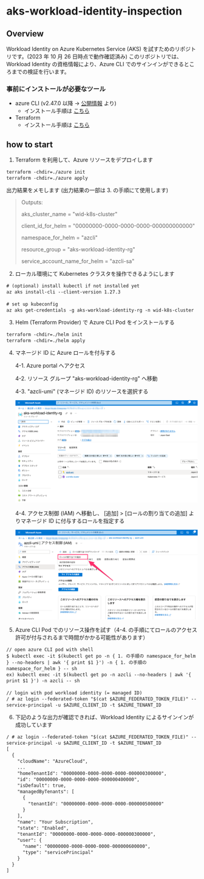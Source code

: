 # aks-workload-identity-inspection

## Overview
Workload Identity on Azure Kubernetes Service (AKS) を試すためのリポジトリです。(2023 年 10 月 26 日時点で動作確認済み)
このリポジトリでは、Workload Identity の資格情報により、Azure CLI でのサインインができるところまでの検証を行います。

### 事前にインストールが必要なツール
- azure CLI (v2.47.0 以降 -> [公開情報](https://learn.microsoft.com/ja-jp/azure/aks/workload-identity-deploy-cluster) より)
  - インストール手順は [こちら](https://learn.microsoft.com/ja-jp/cli/azure/install-azure-cli)
- Terraform
  - インストール手順は [こちら](https://developer.hashicorp.com/terraform/tutorials/aws-get-started/install-cli)

## how to start
1. Terraform を利用して、Azure リソースをデプロイします
```
terraform -chdir=./azure init
terraform -chdir=./azure apply
```

出力結果をメモします (出力結果の一部は 3. の手順にて使用します)

> Outputs:
>
> aks_cluster_name = "wid-k8s-cluster"
> 
> client_id_for_helm = "00000000-0000-0000-0000-000000000000"
> 
> namespace_for_helm = "azcli"
> 
> resource_group = "aks-workload-identity-rg"
> 
> service_account_name_for_helm = "azcli-sa"

2. ローカル環境にて Kubernetes クラスタを操作できるようにします

```
# (optional) install kubectl if not installed yet
az aks install-cli --client-version 1.27.3

# set up kubeconfig
az aks get-credentials -g aks-workload-identity-rg -n wid-k8s-cluster
```

3. Helm (Terraform Provider) で Azure CLI Pod をインストールする

```
terraform -chdir=./helm init
terraform -chdir=./helm apply
```

4. マネージド ID に Azure ロールを付与する

    4-1. Azure portal へアクセス

    4-2. リソース グループ "aks-workload-identity-rg" へ移動

    4-3. "azcli-umi" (マネージド ID) のリソースを選択する

    ![Resource Group page](images/resource-group.png)

    4-4. アクセス制御 (IAM) へ移動し、 [追加] > [ロールの割り当ての追加] よりマネージド ID に付与するロールを指定する

    ![User Assigned Managed Identity](images/azcli-umi-iam.png)

5. Azure CLI Pod でのリソース操作を試す（4-4. の手順にてロールのアクセス許可が付与されるまで時間がかかる可能性があります）

```
// open azure CLI pod with shell
$ kubectl exec -it $(kubectl get po -n { 1. の手順の namespace_for_helm } --no-headers | awk '{ print $1 }') -n { 1. の手順の namespace_for_helm } -- sh
ex) kubectl exec -it $(kubectl get po -n azcli --no-headers | awk '{ print $1 }') -n azcli -- sh

// login with pod workload identity (= managed ID)
/ # az login --federated-token "$(cat $AZURE_FEDERATED_TOKEN_FILE)" --service-principal -u $AZURE_CLIENT_ID -t $AZURE_TENANT_ID
```

6. 下記のような出力が確認できれば、Workload Identity によるサインインが成功しています
```
/ # az login --federated-token "$(cat $AZURE_FEDERATED_TOKEN_FILE)" --service-principal -u $AZURE_CLIENT_ID -t $AZURE_TENANT_ID
[
  {
    "cloudName": "AzureCloud",
    ...
    "homeTenantId": "00000000-0000-0000-0000-000000300000",
    "id": "00000000-0000-0000-0000-000000400000",
    "isDefault": true,
    "managedByTenants": [
      {
        "tenantId": "00000000-0000-0000-0000-000000500000"
      }
    ],
    "name": "Your Subscription",
    "state": "Enabled",
    "tenantId": "00000000-0000-0000-0000-000000300000",
    "user": {
      "name": "00000000-0000-0000-0000-000000600000",
      "type": "servicePrincipal"
    }
  }
]
```

